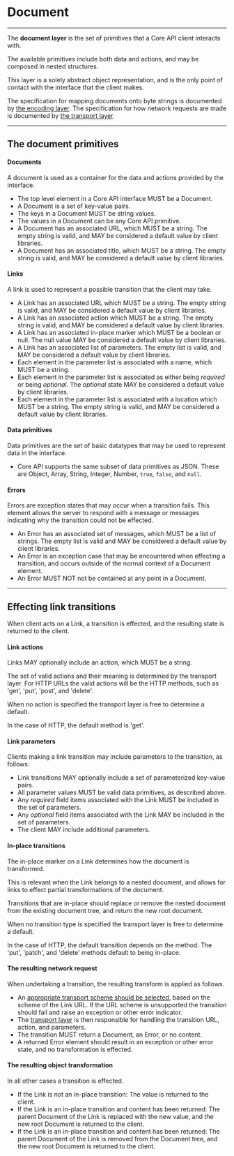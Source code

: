 # Document

---

The **document layer** is the set of primitives that a Core API client interacts with.

The available primitives include both data and actions, and may be composed in nested structures.

This layer is a solely abstract object representation, and is the only point of contact with the interface that the client makes.

The specification for mapping documents onto byte strings is documented by [the encoding layer](encoding.md). The specification for how network requests are made is documented by [the transport layer](transport.md).

---

## The document primitives

#### Documents

A document is used as a container for the data and actions provided by the interface.

* The top level element in a Core API interface MUST be a Document.
* A Document is a set of key-value pairs.
* The keys in a Document MUST be string values.
* The values in a Document can be any Core API primitive.
* A Document has an associated URL, which MUST be a string. The empty string is valid, and MAY be considered a default value by client libraries.
* A Document has an associated title, which MUST be a string. The empty string is valid, and MAY be considered a default value by client libraries.

#### Links

A link is used to represent a possible transition that the client may take.

* A Link has an associated URL which MUST be a string. The empty string is valid, and MAY be considered a default value by client libraries.
* A Link has an associated action which MUST be a string. The empty string is valid, and MAY be considered a default value by client libraries.
* A Link has an associated in-place marker which MUST be a boolean or null. The null value MAY be considered a default value by client libraries.
* A Link has an associated list of parameters. The empty list is valid, and MAY be considered a default value by client libraries.
* Each element in the parameter list is associated with a name, which MUST be a string.
* Each element in the parameter list is associated as either being *required* or being *optional*. The *optional* state MAY be considered a default value by client libraries.
* Each element in the parameter list is associated with a location which MUST be a string. The empty string is valid, and MAY be considered a default value by client libraries.

#### Data primitives

Data primitives are the set of basic datatypes that may be used to represent data in the interface.

* Core API supports the same subset of data primitives as JSON. These are Object, Array, String, Integer, Number, `true`, `false`, and `null`.

#### Errors

Errors are exception states that may occur when a transition fails. This element allows the server to respond with a message or messages indicating why the transition could not be effected.

* An Error has an associated set of messages, which MUST be a list of strings. The empty list is valid and MAY be considered a default value by client libraries.
* An Error is an exception case that may be encountered when effecting a transition, and occurs outside of the normal context of a Document element.
* An Error MUST NOT not be contained at any point in a Document.

---

## Effecting link transitions

When client acts on a Link, a transition is effected, and the resulting state is returned to the client.

#### Link actions

Links MAY optionally include an action, which MUST be a string.

The set of valid actions and their meaning is determined by the transport layer.
For HTTP URLs the valid actions will be the HTTP methods, such as 'get', 'put', 'post', and 'delete'.

When no action is specified the transport layer is free to determine a default.

In the case of HTTP, the default method is 'get'.

#### Link parameters

Clients making a link transition may include parameters to the transition, as follows:

* Link transitions MAY optionally include a set of parameterized key-value pairs.
* All parameter values MUST be valid data primitives, as described above.
* Any *required* field items associated with the Link MUST be included in the set of parameters.
* Any *optional* field items associated with the Link MAY be included in the set of parameters.
* The client MAY include additional parameters.

#### In-place transitions

The in-place marker on a Link determines how the document is transformed.

This is relevant when the Link belongs to a nested document,
and allows for links to effect partial transformations of the document.

Transitions that are in-place should replace or remove the nested document
from the existing document tree, and return the new root document.

When no transition type is specified the transport layer is free to determine a default.

In the case of HTTP, the default transition depends on the method. The 'put',
'patch', and 'delete' methods default to being in-place.

#### The resulting network request

When undertaking a transition, the resulting transform is applied as follows.

* An [appropriate transport scheme should be selected](transport.md), based on the scheme of the Link URL. If the URL scheme is unsupported the transition should fail and raise an exception or other error indicator.
* The [transport layer](transport.md) is then responsible for handling the transition URL, action, and parameters.
* The transition MUST return a Document, an Error, or no content.
* A returned Error element should result in an exception or other error state, and no transformation is effected.

#### The resulting object transformation

In all other cases a transition is effected.

* If the Link is not an in-place transition: The value is returned to the client.
* If the Link is an in-place transition and content has been returned: The parent Document of the Link is replaced with the new value, and the new root Document is returned to the client.
* If the Link is an in-place transition and content has been returned: The parent Document of the Link is removed from the Document tree, and the new root Document is returned to the client.
